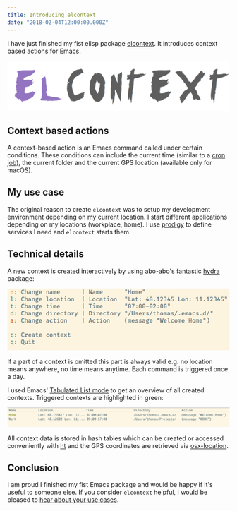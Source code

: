 ```yaml
---
title: Introducing elcontext
date: "2018-02-04T12:00:00.000Z"
---
```

I have just finished my fist elisp package [elcontext](https://github.com/rollacaster/elcontext). It introduces context based actions for Emacs.

![img](./title.png)

## Context based actions

A context-based action is an Emacs command called under certain conditions. These conditions can include the current time (similar to a [cron job](https://de.wikipedia.org/wiki/Cron)), the current folder and the current GPS location (available only for macOS).


## My use case

The original reason to create `elcontext` was to setup my development
environment depending on my current location. I start different applications
depending on my locations (workplace, home). I use
[prodigy](https://github.com/rejeep/prodigy.el) to define services I need and
`elcontext` starts them.


## Technical details

A new context is created interactively by using abo-abo's fantastic [hydra](https://github.com/abo-abo/hydra) package:

![img](./hydra.png)

If a part of a context is omitted this part is always valid e.g. no location means anywhere, no time means anytime. Each command is triggered once a day.

I used Emacs' [Tabulated List mode](https://www.gnu.org/software/emacs/manual/html_node/elisp/Tabulated-List-Mode.html) to get an overview of all created contexts. Triggered contexts are highlighted in green:

![img](./list.png)

All context data is stored in hash tables which can be created or accessed conveniently with [ht](https://github.com/Wilfred/ht.el) and the GPS coordinates are retrieved via [osx-location](https://github.com/purcell/osx-location).


## Conclusion

I am proud I finished my fist Emacs package and would be happy if it's useful to
someone else. If you consider `elcontext` helpful, I would be pleased to [hear
about your use cases](https://github.com/rollacaster/elcontext/issues).

